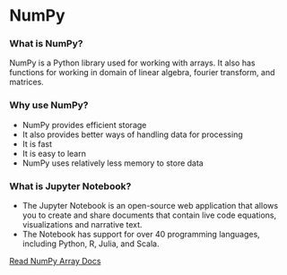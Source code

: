 # NumPy

### What is NumPy?
NumPy is a Python library used for working with arrays. It also has functions for working in domain of linear algebra, fourier transform, and matrices.

### Why use NumPy?
- NumPy provides efficient storage
- It also provides better ways of handling data for processing
- It is fast
- It is easy to learn
- NumPy uses relatively less memory to store data

### What is Jupyter Notebook?
- The Jupyter Notebook is an open-source web application that allows you to create and share documents that contain live code equations, visualizations and narrative text.
- The Notebook has support for over 40 programming languages, including Python, R, Julia, and Scala.

[Read NumPy Array Docs](https://numpy.org/doc/stable/reference/generated/numpy.ndarray.html)
